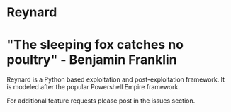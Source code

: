 # Reynard

# "The sleeping fox catches no poultry" - Benjamin Franklin



Reynard is a Python based exploitation and post-exploitation framework. It is modeled after the popular Powershell Empire framework.

For additional feature requests please post in the issues section.

